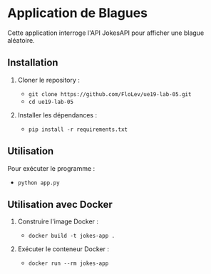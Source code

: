 # Application de Blagues

Cette application interroge l'API JokesAPI pour afficher une blague aléatoire.

## Installation

1. Cloner le repository :
   - `git clone https://github.com/FloLev/ue19-lab-05.git`
   - `cd ue19-lab-05`

2. Installer les dépendances :
   - `pip install -r requirements.txt`

## Utilisation

Pour exécuter le programme :
   - `python app.py`

## Utilisation avec Docker

1. Construire l'image Docker :
   - `docker build -t jokes-app .`

2. Exécuter le conteneur Docker :
   - `docker run --rm jokes-app`
